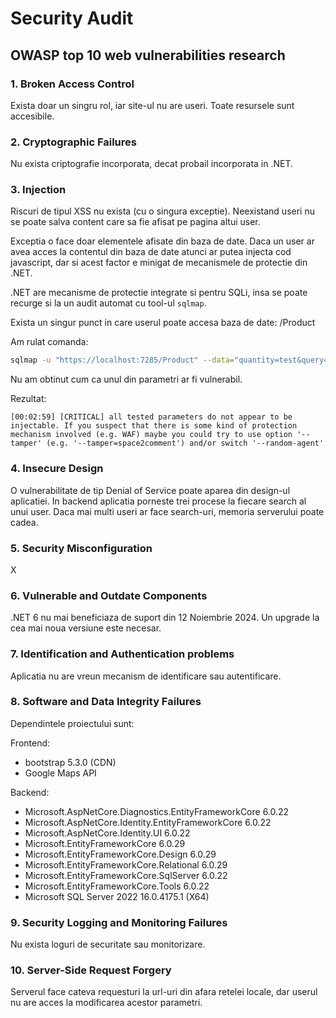 # Security Audit

## OWASP top 10 web vulnerabilities research

### 1. Broken Access Control
Exista doar un singru rol, iar site-ul nu are useri. Toate resursele sunt accesibile.

### 2. Cryptographic Failures
Nu exista criptografie incorporata, decat probail incorporata in .NET.

### 3. Injection
Riscuri de tipul XSS nu exista (cu o singura exceptie). Neexistand useri nu se poate salva content care sa fie afisat
pe pagina altui user.

Exceptia o face doar elementele afisate din baza de date. Daca un user ar avea acces la contentul din baza de date atunci
ar putea injecta cod javascript, dar si acest factor e minigat de mecanismele de protectie din .NET.

.NET are mecanisme de protectie integrate si pentru SQLi, insa se poate recurge si la un audit automat cu tool-ul `sqlmap`.

Exista un singur punct in care userul poate accesa baza de date: /Product

Am rulat comanda:

```sh
sqlmap -u "https://localhost:7285/Product" --data="quantity=test&query=test&unit=test&exactItemName=test" --level=5 --risk=3
```

Nu am obtinut cum ca unul din parametri ar fi vulnerabil.

Rezultat:
```
[00:02:59] [CRITICAL] all tested parameters do not appear to be injectable. If you suspect that there is some kind of protection mechanism involved (e.g. WAF) maybe you could try to use option '--tamper' (e.g. '--tamper=space2comment') and/or switch '--random-agent'
```

### 4. Insecure Design
O vulnerabilitate de tip Denial of Service poate aparea din design-ul aplicatiei. In backend aplicatia porneste trei procese la 
fiecare search al unui user. Daca mai multi useri ar face search-uri, memoria serverului poate cadea.

### 5. Security Misconfiguration
X

### 6. Vulnerable and Outdate Components
.NET 6 nu mai beneficiaza de suport din 12 Noiembrie 2024. Un upgrade la cea mai noua versiune este necesar.

### 7. Identification and Authentication problems
Aplicatia nu are vreun mecanism de identificare sau autentificare.

### 8. Software and Data Integrity Failures
Dependintele proiectului sunt:

Frontend:
- bootstrap 5.3.0 (CDN)
- Google Maps API

Backend:
- Microsoft.AspNetCore.Diagnostics.EntityFrameworkCore 6.0.22
- Microsoft.AspNetCore.Identity.EntityFrameworkCore 6.0.22
- Microsoft.AspNetCore.Identity.UI 6.0.22
- Microsoft.EntityFrameworkCore 6.0.29
- Microsoft.EntityFrameworkCore.Design 6.0.29
- Microsoft.EntityFrameworkCore.Relational 6.0.29
- Microsoft.EntityFrameworkCore.SqlServer 6.0.22
- Microsoft.EntityFrameworkCore.Tools 6.0.22
- Microsoft SQL Server 2022 16.0.4175.1 (X64)

### 9. Security Logging and Monitoring Failures
Nu exista loguri de securitate sau monitorizare.

### 10. Server-Side Request Forgery
Serverul face cateva requesturi la url-uri din afara retelei locale, dar userul nu are acces la modificarea
acestor parametri.